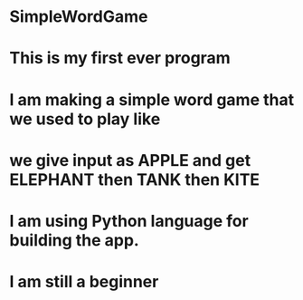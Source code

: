 # SimpleWordGame
# This is my first ever program 
# I am making a simple word game that we used to play like 
# we give input as APPLE and get ELEPHANT then TANK then KITE
# I am using Python language for building the app.
# I am still a beginner
